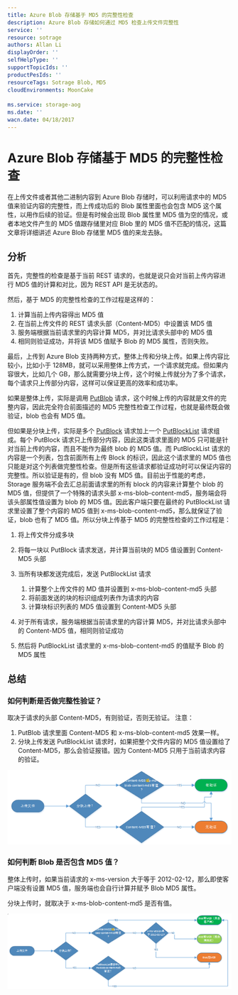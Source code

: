 ```yaml
---
title: Azure Blob 存储基于 MD5 的完整性检查
description: Azure Blob 存储如何通过 MD5 检查上传文件完整性
service: ''
resource: sotrage
authors: Allan Li
displayOrder: ''
selfHelpType: ''
supportTopicIds: ''
productPesIds: ''
resourceTags: Sotrage Blob, MD5
cloudEnvironments: MoonCake

ms.service: storage-aog
ms.date: ''
wacn.date: 04/18/2017
---
```


# Azure Blob 存储基于 MD5 的完整性检查

在上传文件或者其他二进制内容到 Azure Blob 存储时，可以利用请求中的 MD5 值来验证内容的完整性，而上传成功后的 Blob 属性里面也会包含 MD5 这个属性，以用作后续的验证。但是有时候会出现 Blob 属性里 MD5 值为空的情况，或者本地文件产生的 MD5 值跟存储里对应 Blob 里的 MD5 值不匹配的情况，这篇文章将详细讲述 Azure Blob 存储里 MD5 值的来龙去脉。

## 分析

首先，完整性的检查是基于当前 REST 请求的，也就是说只会对当前上传内容进行 MD5 值的计算和对比，因为 REST API 是无状态的。

然后，基于 MD5 的完整性检查的工作过程是这样的：

1. 计算当前上传内容得出 MD5 值
2. 在当前上传文件的 REST 请求头部（Content-MD5）中设置该 MD5 值
3. 服务端根据当前请求里的内容计算 MD5，并对比请求头部中的 MD5 值
4. 相同则验证成功，并将该 MD5 值赋予 Blob 的 MD5 属性，否则失败。

最后，上传到 Azure Blob 支持两种方式，整体上传和分块上传。如果上传内容比较小，比如小于 128MB，就可以采用整体上传方式，一个请求就完成。但如果内容很大，比如几个 GB，那么就需要分块上传，这个时候上传就分为了多个请求，每个请求只上传部分内容，这样可以保证更高的效率和成功率。

如果是整体上传，实际是调用 [PutBlob](https://docs.microsoft.com/zh-cn/rest/api/storageservices/fileservices/put-blob) 请求，这个时候上传的内容就是文件的完整内容，因此完全符合前面描述的 MD5 完整性检查工作过程，也就是最终既会做验证，blob 也会有 MD5 值。

但如果是分块上传，实际是多个 [PutBlock](https://docs.microsoft.com/zh-cn/rest/api/storageservices/fileservices/put-block-list) 请求加上一个 [PutBlockList](https://docs.microsoft.com/zh-cn/rest/api/storageservices/fileservices/put-block-list) 请求组成。每个 PutBlock 请求只上传部分内容，因此这类请求里面的 MD5 只可能是针对当前上传的内容，而且不能作为最终 blob 的 MD5 值。而 PutBlockList 请求的内容是一个列表，包含前面所有上传 Block 的标识，因此这个请求里的 MD5 值也只能是对这个列表做完整性检查。但是所有这些请求都验证成功时可以保证内容的完整性。所以验证是有的，但 blob 没有 MD5 值。目前出于性能的考虑，Storage 服务端不会去汇总前面请求里的所有 block 的内容来计算整个 blob 的 MD5 值，但提供了一个特殊的请求头部 x-ms-blob-content-md5，服务端会将该头部属性值设置为 blob 的 MD5 值。因此客户端只要在最终的 PutBlockList 请求里设置了整个内容的 MD5 值到 x-ms-blob-content-md5，那么就保证了验证，blob 也有了 MD5 值。所以分块上传基于 MD5 的完整性检查的工作过程是：

1. 将上传文件分成多块
2. 将每一块以 PutBlock 请求发送，并计算当前块的 MD5 值设置到 Content-MD5 头部
3. 当所有块都发送完成后，发送 PutBlockList 请求

    1. 计算整个上传文件的 MD 值并设置到 x-ms-blob-content-md5 头部
    2. 将前面发送的块的标识组成列表作为请求的内容
    3. 计算块标识列表的 MD5 值设置到 Content-MD5 头部

5. 对于所有请求，服务端根据当前请求里的内容计算 MD5，并对比请求头部中的 Content-MD5 值，相同则验证成功
6. 然后将 PutBlockList 请求里的 x-ms-blob-content-md5 的值赋予 Blob 的 MD5 属性

## 总结

### 如何判断是否做完整性验证？

取决于请求的头部 Content-MD5，有则验证，否则无验证。
注意：
1. PutBlob 请求里面 Content-MD5 和 x-ms-blob-content-md5 效果一样。
2. 分块上传发送 PutBlockList 请求时，如果把整个文件内容的 MD5 值设置给了 Content-MD5，那么会验证报错。因为 Content-MD5 只用于当前请求内容的验证。

![flow-chart-1.png](./media/aog-storage-blob-integrity-checking-with-md5/flow-chart-1.png)

### 如何判断 Blob 是否包含 MD5 值？

整体上传时，如果当前请求的 x-ms-version 大于等于 2012-02-12，那么即使客户端没有设置 MD5 值，服务端也会自行计算并赋予 Blob MD5 属性。

分块上传时，就取决于 x-ms-blob-content-md5 是否有值。

![flow-chart-2.png](./media/aog-storage-blob-integrity-checking-with-md5/flow-chart-2.png)